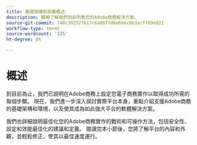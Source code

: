 ```yaml
---
title: 基礎架構和部署概述
description: 概略了解我們目前所教您的Adobe商務解決方案。
source-git-commit: 748c302527617c6a9bf7d6e666c6b3acff89e021
workflow-type: tm+mt
source-wordcount: '125'
ht-degree: 0%

---
```



# 概述

到目前為止，我們已說明在Adobe商務上設定您電子商務實作以取得成功所需的每個步驟。 現在，我們進一步深入探討實際平台本身，重點介紹支援Adobe商務的基礎架構和環境，以及使其成為如此強大平台的軟體解決方案。

我們也詳細說明最佳化您的Adobe商務實作的戰術和可操作方法，包括安全性、設定和效能最佳化的建議和定義。 閱讀完本小節後，您將了解平台的內容和外觀，並輕鬆修正，使其以最佳速度運行。
